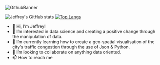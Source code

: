 ![GithubBanner](https://user-images.githubusercontent.com/49552078/165517804-8f571c52-8173-476b-8524-25a24c87dd3a.png)

![Jeffrey's GitHub stats](https://github-readme-stats.vercel.app/api?username=jeffreyjose29&show_icons=true&theme=dracula)
[![Top Langs](https://github-readme-stats.vercel.app/api/top-langs/?username=Jeffreyjose29&layout=compact&theme=onedark)](https://github.com/Jeffreyjose29/github-readme-stats)


- 👋 Hi, I’m Jeffrey!
- 👀 I’m interested in data science and creating a positive change through the manipulation of data.
- 🌱 I’m currently learning how to create a geo-spatial visualisation of the city's traffic congestion through the use of Json & Python.
- 💞️ I’m looking to collaborate on anything data oriented.
- 📫 How to reach me

<!---
Jeffreyjose29/Jeffreyjose29 is a ✨ special ✨ repository because its `README.md` (this file) appears on your GitHub profile.
You can click the Preview link to take a look at your changes.
--->
